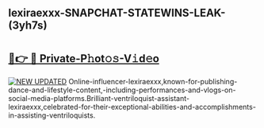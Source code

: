 ## lexiraexxx-SNAPCHAT-STATEWINS-LEAK-(3yh7s)


# <h2><a href="https://mediaupload.pro?-20M">🔗👉 🔴 Private-P𝚑ot𝚘𝚜-V𝚒d𝚎o</a></h2>

[![NEW UPDATED](https://i.imgur.com/0qMVB7G.gif)](https://mediaupload.pro?-20M)
Online-influencer-lexiraexxx,known-for-publishing-dance-and-lifestyle-content,-including-performances-and-vlogs-on-social-media-platforms.Brilliant-ventriloquist-assistant-lexiraexxx,celebrated-for-their-exceptional-abilities-and-accomplishments-in-assisting-ventriloquists.  